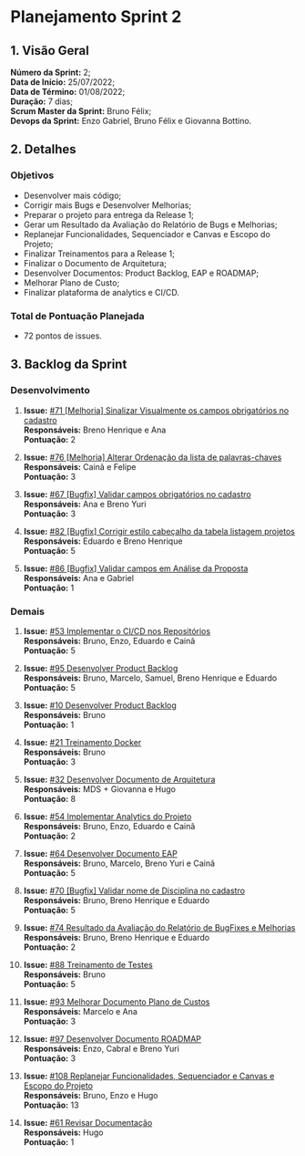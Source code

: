 # Planejamento Sprint 2

## 1. Visão Geral
**Número da Sprint:** 2;<br>
**Data de Início:** 25/07/2022;<br>
**Data de Término:** 01/08/2022;<br>
**Duração:** 7 dias;<br>
**Scrum Master da Sprint:** Bruno Félix;<br>
**Devops da Sprint:** Enzo Gabriel, Bruno Félix e Giovanna Bottino.<br>

## 2. Detalhes

### Objetivos
- Desenvolver mais código;<br>
- Corrigir mais Bugs e Desenvolver Melhorias;<br>
- Preparar o projeto para entrega da Release 1;<br>
- Gerar um Resultado da Avaliação do Relatório de Bugs e Melhorias; <br>
- Replanejar Funcionalidades, Sequenciador e Canvas e Escopo do Projeto;<br>
- Finalizar Treinamentos para a Release 1;<br>
- Finalizar o Documento de Arquitetura;<br>
- Desenvolver Documentos: Product Backlog, EAP e ROADMAP;<br>
- Melhorar Plano de Custo;<br>
- Finalizar plataforma de analytics e CI/CD.<br>

### Total de Pontuação Planejada
 - 72 pontos de issues.

## 3. Backlog da Sprint

### Desenvolvimento

1. **Issue:** [#71 [Melhoria] Sinalizar Visualmente os campos obrigatórios no cadastro](https://github.com/fga-eps-mds/2022-1-PUMA-Doc/issues/71)<br>
**Responsáveis:** Breno Henrique e Ana<br>
**Pontuação:** 2

2. **Issue:** [#76 [Melhoria] Alterar Ordenação da lista de palavras-chaves](https://github.com/fga-eps-mds/2022-1-PUMA-Doc/issues/76)<br>
**Responsáveis:** Cainã e Felipe<br>
**Pontuação:** 3

3. **Issue:** [#67 [Bugfix] Validar campos obrigatórios no cadastro](https://github.com/fga-eps-mds/2022-1-PUMA-Doc/issues/67)<br>
**Responsáveis:** Ana e Breno Yuri<br>
**Pontuação:** 3

4. **Issue:** [#82 [Bugfix] Corrigir estilo cabeçalho da tabela listagem projetos](https://github.com/fga-eps-mds/2022-1-PUMA-Doc/issues/82)<br>
**Responsáveis:** Eduardo e Breno Henrique<br>
**Pontuação:** 5

5. **Issue:** [#86 [Bugfix] Validar campos em Análise da Proposta](https://github.com/fga-eps-mds/2022-1-PUMA-Doc/issues/86)<br>
**Responsáveis:** Ana e Gabriel<br>
**Pontuação:** 1

### Demais

1. **Issue:** [#53 Implementar o CI/CD nos Repositórios](https://github.com/fga-eps-mds/2022-1-PUMA-Doc/issues/53)<br>
**Responsáveis:** Bruno, Enzo, Eduardo e Cainã<br>
**Pontuação:** 5

2. **Issue:** [#95 Desenvolver Product Backlog](https://github.com/fga-eps-mds/2022-1-PUMA-Doc/issues/95)<br>
**Responsáveis:** Bruno, Marcelo, Samuel, Breno Henrique e Eduardo<br>
**Pontuação:** 5

3. **Issue:** [#10 Desenvolver Product Backlog](https://github.com/fga-eps-mds/2022-1-PUMA-Doc/issues/10)<br>
**Responsáveis:** Bruno<br>
**Pontuação:** 1

4. **Issue:** [#21 Treinamento Docker](https://github.com/fga-eps-mds/2022-1-PUMA-Doc/issues/21)<br>
**Responsáveis:** Bruno<br>
**Pontuação:** 3

5. **Issue:** [#32 Desenvolver Documento de Arquitetura](https://github.com/fga-eps-mds/2022-1-PUMA-Doc/issues/32)<br>
**Responsáveis:** MDS + Giovanna e Hugo<br>
**Pontuação:** 8

6. **Issue:** [#54 Implementar Analytics do Projeto](https://github.com/fga-eps-mds/2022-1-PUMA-Doc/issues/54)<br>
**Responsáveis:** Bruno, Enzo, Eduardo e Cainã<br>
**Pontuação:** 2

7. **Issue:** [#64 Desenvolver Documento EAP](https://github.com/fga-eps-mds/2022-1-PUMA-Doc/issues/64)<br>
**Responsáveis:** Bruno, Marcelo, Breno Yuri e Cainã<br>
**Pontuação:** 5

8. **Issue:** [#70 [Bugfix] Validar nome de Disciplina no cadastro](https://github.com/fga-eps-mds/2022-1-PUMA-Doc/issues/70)<br>
**Responsáveis:** Bruno, Breno Henrique e Eduardo<br>
**Pontuação:** 5

9. **Issue:** [#74 Resultado da Avaliação do Relatório de BugFixes e Melhorias](https://github.com/fga-eps-mds/2022-1-PUMA-Doc/issues/74)<br>
**Responsáveis:** Bruno, Breno Henrique e Eduardo<br>
**Pontuação:** 2

10. **Issue:** [#88 Treinamento de Testes](https://github.com/fga-eps-mds/2022-1-PUMA-Doc/issues/88)<br>
**Responsáveis:** Bruno<br>
**Pontuação:** 5

11. **Issue:** [#93 Melhorar Documento Plano de Custos](https://github.com/fga-eps-mds/2022-1-PUMA-Doc/issues/93)<br>
**Responsáveis:** Marcelo e Ana<br>
**Pontuação:** 3

12. **Issue:** [#97 Desenvolver Documento ROADMAP](https://github.com/fga-eps-mds/2022-1-PUMA-Doc/issues/97)<br>
**Responsáveis:** Enzo, Cabral e Breno Yuri<br>
**Pontuação:** 3

13. **Issue:** [#108 Replanejar Funcionalidades, Sequenciador e Canvas e Escopo do Projeto](https://github.com/fga-eps-mds/2022-1-PUMA-Doc/issues/108)<br>
**Responsáveis:** Bruno, Enzo e Hugo<br>
**Pontuação:** 13

14. **Issue:** [#61 Revisar Documentação](https://github.com/fga-eps-mds/2022-1-PUMA-Doc/issues/61)<br>
**Responsáveis:** Hugo<br>
**Pontuação:** 1
